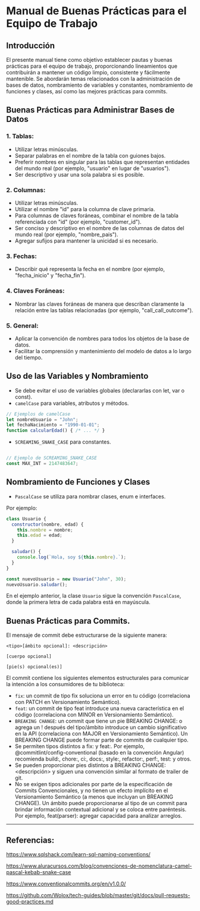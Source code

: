 # Manual de Buenas Prácticas para el Equipo de Trabajo

## Introducción

El presente manual tiene como objetivo establecer pautas y buenas prácticas para el equipo de trabajo, proporcionando lineamientos que contribuirán a mantener un código limpio, consistente y fácilmente mantenible. Se abordarán temas relacionados con la administración de bases de datos, nombramiento de variables y constantes, nombramiento de funciones y clases, así como las mejores prácticas para commits.

## Buenas Prácticas para Administrar Bases de Datos

### 1. Tablas:

- Utilizar letras minúsculas.
- Separar palabras en el nombre de la tabla con guiones bajos.
- Preferir nombres en singular para las tablas que representan entidades del mundo real (por ejemplo, "usuario" en lugar de "usuarios").
- Ser descriptivo y usar una sola palabra si es posible.

### 2. Columnas:

- Utilizar letras minúsculas.
- Utilizar el nombre "id" para la columna de clave primaria.
- Para columnas de claves foráneas, combinar el nombre de la tabla referenciada con "id" (por ejemplo, "customer_id").
- Ser conciso y descriptivo en el nombre de las columnas de datos del mundo real (por ejemplo, "nombre_pais").
- Agregar sufijos para mantener la unicidad si es necesario.

### 3. Fechas:

- Describir qué representa la fecha en el nombre (por ejemplo, "fecha_inicio" y "fecha_fin").

### 4. Claves Foráneas:

- Nombrar las claves foráneas de manera que describan claramente la relación entre las tablas relacionadas (por ejemplo, "call_call_outcome").

### 5. General:

- Aplicar la convención de nombres para todos los objetos de la base de datos.
- Facilitar la comprensión y mantenimiento del modelo de datos a lo largo del tiempo.

## Uso de las Variables y Nombramiento

- Se debe evitar el uso de variables globales (declararlas con let, var o const).
- `camelCase` para variables, atributos y métodos.

```javascript
// Ejemplos de camelCase
let nombreUsuario = "John";
let fechaNacimiento = "1990-01-01";
function calcularEdad() { /* ... */ }
```

- `SCREAMING_SNAKE_CASE` para constantes.
```javascript

// Ejemplo de SCREAMING_SNAKE_CASE
const MAX_INT = 2147483647;
```

## Nombramiento de Funciones y Clases

- `PascalCase` se utiliza para nombrar clases, enum e interfaces.

Por ejemplo:

```javascript
class Usuario {
  constructor(nombre, edad) {
    this.nombre = nombre;
    this.edad = edad;
  }

  saludar() {
    console.log(`Hola, soy ${this.nombre}.`);
  }
}

const nuevoUsuario = new Usuario("John", 30);
nuevoUsuario.saludar();
```

En el ejemplo anterior, la clase `Usuario` sigue la convención `PascalCase`, donde la primera letra de cada palabra está en mayúscula.



## Buenas Prácticas para Commits.


El mensaje de commit debe estructurarse de la siguiente manera:

```plaintext
<tipo>[ámbito opcional]: <descripción>

[cuerpo opcional]

[pie(s) opcional(es)]
```

El commit contiene los siguientes elementos estructurales para comunicar la intención a los consumidores de tu biblioteca:

- `fix`: un commit de tipo fix soluciona un error en tu código (correlaciona con PATCH en Versionamiento Semántico).
- `feat`: un commit de tipo feat introduce una nueva característica en el código (correlaciona con MINOR en Versionamiento Semántico).
- `BREAKING CHANGE`: un commit que tiene un pie BREAKING CHANGE: o agrega un ! después del tipo/ámbito introduce un cambio significativo en la API (correlaciona con MAJOR en Versionamiento Semántico). Un BREAKING CHANGE puede formar parte de commits de cualquier tipo.
- Se permiten tipos distintos a fix: y feat:. Por ejemplo, @commitlint/config-conventional (basado en la convención Angular) recomienda build:, chore:, ci:, docs:, style:, refactor:, perf:, test: y otros.
- Se pueden proporcionar pies distintos a BREAKING CHANGE: <descripción> y siguen una convención similar al formato de trailer de git.
- No se exigen tipos adicionales por parte de la especificación de Commits Convencionales, y no tienen un efecto implícito en el Versionamiento Semántico (a menos que incluyan un BREAKING CHANGE). Un ámbito puede proporcionarse al tipo de un commit para brindar información contextual adicional y se coloca entre paréntesis. Por ejemplo, feat(parser): agregar capacidad para analizar arreglos.

---

## Referencias:

https://www.sqlshack.com/learn-sql-naming-conventions/

https://www.aluracursos.com/blog/convenciones-de-nomenclatura-camel-pascal-kebab-snake-case

https://www.conventionalcommits.org/en/v1.0.0/

https://github.com/Wolox/tech-guides/blob/master/git/docs/pull-requests-good-practices.md
